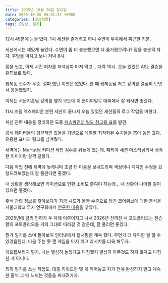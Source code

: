 ```yaml
---
title: 2025년 10월 26일 일요일
date: 2025-10-26 05:31:51 +0900
categories: [일상생활]
tags: [일상, 일기]
---
```



12시 45분에 눈을 떴다. 1시 세션을 즐기려고 하니 수면이 부족해서 피곤한 기분.

세션에서는 재밌게 놀았다. 수면이 좀 더 충분했으면 더 즐거웠으려나? 잠을 충분히 자자. 후담을 마치고 보니 저녁 8시.

몸을 씻고, 어제 시킨 피자를 저녁삼아 마저 먹고... 대략 10시. 오늘 있었던 ASL 결승을 유튜브로 봤다.

짭제동 선수가 우승. 설마 했던 이변은 없었다. 한 때 짭제동님 저그 강의를 열심히 보면서 응원했었지.

이제는 서문지훈님 강의를 챙겨 보는데 이 분이야말로 대회에서 잘 되시면 좋겠다.

11시 즈음 엑스페리온 본편 세션이 끝나서 오늘 있었던 세션들의 로그 작업을 마쳤다.

세션 관련 내용을 정리하던 도중 [패스파인더 빌드 참고용 표](https://docs.google.com/spreadsheets/d/1CvlqyaockPeeL56je7y1Fba7npoJXeJoYNPUOtprBEs/)를 발견.

공식 데이터들의 평균적인 값들을 기반으로 레벨별 최적화된 수치들을 뽑아 놓은 표다. 유용한 표니까 링크를 남겨뒀다.

새벽에는 MuHut님 커미션 작업 검수를 뒤늦게 했는데, 페리아 세션 마스터님께서 생각한 이미지랑 살짝 달랐다.

다음 작업 전에 새벽에 늦게나마 조금 더 마음을 보내드리며 색상이나 디자인 수정을 요청드려보았는데 잘 풀린다면 좋겠다.

내 상황을 생각해보면 커미션으로 인한 소비도 줄여야 하는데... 내 상황이 나아질 길이 있으면 좋겠다.

주식 관련 정보를 찾아보다가 지금 시드가 몰빵 수준으로 담긴 코어위브에 대한 분석을 서울대학교 투자 연구회에서 [연구한 내용](http://snusmic.com/wp-content/uploads/2025/10/25-2_1%EC%A3%BC%EC%B0%A8_%EC%88%98%EC%A0%95%EB%B3%B4%EA%B3%A0%EC%84%9C_3%ED%8C%80_CoreWeave_Inc.pdf)을 찾았다.

2025년에 금리 인하가 두 차례 이루어지고 나서 2026년 전까진 내 포토폴리오는 젠슨 황의 포토폴리오를 거의 그대로 따라갈 것 같은데, 잘 풀리면 좋겠다.

뭔가 일기를 쓰며 돌아보지 인터넷에서 웹서핑만 계속 했다. 무언가 더 유익한 걸 할 수 있었을텐데. 다음 주는 못 깬 게임을 마저 깨고 리서치를 더욱 해두자.

게으름부리지 말자. 나는 열심히 놀겠다고 다짐했지 열심히 아무것도 하지 않자고 다짐한 게 아니다.

특히 일기를 쓰는 작업도. 대충 키워드만 몇 개 적어놓고 자기 전에 완성하지 말고 계속 한 줄씩 그 때 느끼는 것들을 써내려가자.
